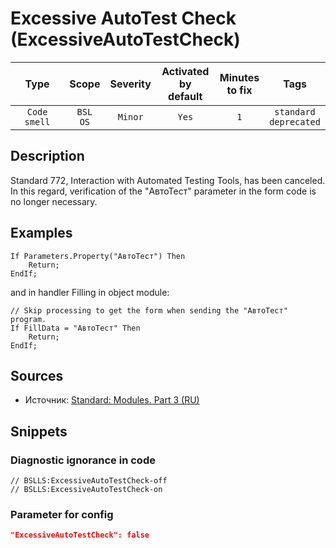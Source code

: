 # Excessive AutoTest Check (ExcessiveAutoTestCheck)

|      Type      |    Scope    |     Severity     |    Activated<br>by default    |    Minutes<br>to fix    |               Tags               |
|:-------------:|:-----------------------------:|:----------------:|:------------------------------:|:-----------------------------------:|:--------------------------------:|
| `Code smell` |         `BSL`<br>`OS`         | `Minor` |              `Yes`              |                 `1`                 |    `standard`<br>`deprecated`    |

<!-- Блоки выше заполняются автоматически, не трогать -->
## Description
Standard 772, Interaction with Automated Testing Tools, has been canceled. In this regard, verification of the "АвтоТест" parameter in the form code is no longer necessary.

## Examples
```bsl
If Parameters.Property("АвтоТест") Then
    Return;
EndIf;
```

and in handler Filling in object module:

```bsl
// Skip processing to get the form when sending the "АвтоТест" program.
If FillData = "АвтоТест" Then
    Return;
EndIf;
```

## Sources
* Источник: [Standard: Modules. Part 3 (RU)](https://its.1c.ru/db/v8std#content:456:hdoc:3)

## Snippets

<!-- Блоки ниже заполняются автоматически, не трогать -->
### Diagnostic ignorance in code

```bsl
// BSLLS:ExcessiveAutoTestCheck-off
// BSLLS:ExcessiveAutoTestCheck-on
```

### Parameter for config

```json
"ExcessiveAutoTestCheck": false
```
